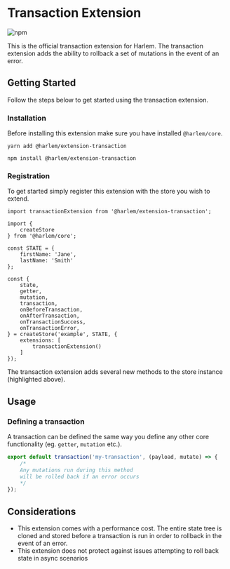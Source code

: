 # Transaction Extension

![npm](https://img.shields.io/npm/v/@harlem/extension-transaction)

This is the official transaction extension for Harlem. The transaction extension adds the ability to rollback a set of mutations in the event of an error.

## Getting Started

Follow the steps below to get started using the transaction extension.

### Installation

Before installing this extension make sure you have installed `@harlem/core`.

<CodeGroup>
  <CodeGroupItem title="YARN" active>

```bash:no-line-numbers
yarn add @harlem/extension-transaction
```

  </CodeGroupItem>

  <CodeGroupItem title="NPM">

```bash:no-line-numbers
npm install @harlem/extension-transaction
```

  </CodeGroupItem>
</CodeGroup>

### Registration

To get started simply register this extension with the store you wish to extend.

```typescript{16-20,23}
import transactionExtension from '@harlem/extension-transaction';

import {
    createStore
} from '@harlem/core';

const STATE = {
    firstName: 'Jane',
    lastName: 'Smith'
};

const {
    state,
    getter,
    mutation,
    transaction,
    onBeforeTransaction,
    onAfterTransaction,
    onTransactionSuccess,
    onTransactionError,
} = createStore('example', STATE, {
    extensions: [
        transactionExtension()
    ]
});
```

The transaction extension adds several new methods to the store instance (highlighted above).


## Usage

### Defining a transaction
A transaction can be defined the same way you define any other core functionality (eg. `getter`, `mutation` etc.).

```typescript
export default transaction('my-transaction', (payload, mutate) => {
    /*
    Any mutations run during this method
    will be rolled back if an error occurs
    */
});
```

## Considerations
- This extension comes with a performance cost. The entire state tree is cloned and stored before a transaction is run in order to rollback in the event of an error.
- This extension does not protect against issues attempting to roll back state in async scenarios